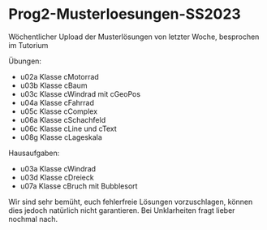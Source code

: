 # Prog2-Musterloesungen-SS2023
Wöchentlicher Upload der Musterlösungen von letzter Woche, besprochen im Tutorium

Übungen:

- u02a Klasse cMotorrad
- u03b Klasse cBaum
- u03c Klasse cWindrad mit cGeoPos
- u04a Klasse cFahrrad
- u05c Klasse cComplex
- u06a Klasse cSchachfeld
- u06c Klasse cLine und cText
- u08g Klasse cLageskala


Hausaufgaben:

- u03a Klasse cWindrad
- u03d Klasse cDreieck
- u07a Klasse cBruch mit Bubblesort


Wir sind sehr bemüht, euch fehlerfreie Lösungen vorzuschlagen, können dies jedoch natürlich nicht garantieren. Bei Unklarheiten fragt lieber nochmal nach.
